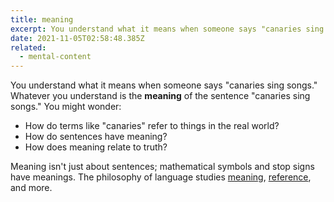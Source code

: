 ```yaml
---
title: meaning
excerpt: You understand what it means when someone says "canaries sing songs." Whatever you understand is the meaning of the sentence "canaries sing songs."
date: 2021-11-05T02:58:48.385Z
related:
  - mental-content
---
```

You understand what it means when someone says "canaries sing songs." Whatever you understand is the **meaning** of the sentence "canaries sing songs." You might wonder:

* How do terms like "canaries" refer to things in the real world?
* How do sentences have meaning?
* How does meaning relate to truth?

Meaning isn't just about sentences; mathematical symbols and stop signs have meanings. The philosophy of language studies [meaning](https://plato.stanford.edu/entries/meaning/), [reference](https://plato.stanford.edu/entries/reference/), and more.
